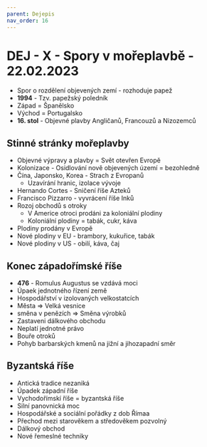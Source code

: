 ```yaml
---
parent: Dejepis
nav_order: 16
---
```

# DEJ - X - Spory v mořeplavbě - 22.02.2023

- Spor o rozdělení objevených zemí  - rozhoduje papež
- **1994** - Tzv. papežský poledník
- Západ = Španělsko
- Východ = Portugalsko
- **16. stol** - Objevné plavby Angličanů, Francouzů a Nizozemců

## Stinné stránky mořeplavby
- Objevné výpravy a plavby = Svět otevřen Evropě
- Kolonizace - Osidlování nově objevených území = bezohledně
- Čína, Japonsko, Korea - Strach z Evropanů
	- Uzavírání hranic, izolace vývoje
- Hernando Cortes - Sničení říše Azteků
- Francisco Pizzarro - vyvrácení říše Inků
- Rozoj obchodů s otroky
	- V Americe otroci prodáni za koloniální plodiny
	- Koloniální plodiny = tabák, cukr, káva
- Plodiny prodány v Evropě
- Nové plodiny v EU - brambory, kukuřice, tabák
- Nové plodiny v US - obilí, káva, čaj

## Konec západořímské říše
- **476** - Romulus Augustus se vzdává moci
- Úpaek jednotného řízení země
- Hospodářství v izolovaných velkostatcích
- Města => Velká vesnice
- směna v penězích => Směna výrobků
- Zastaveni dálkového obchodu
- Neplatí jednotné právo
- Bouře otroků
- Pohyb barbarských kmenů na jižní a jihozapadní směr

## Byzantská říše
- Antická tradice nezaniká
- Úpadek západní říše
- Vychodořímskí říše = byzantská říše
- Silní panovnická moc
- Hospodářské a sociální pořádky z dob Římaa
- Přechod mezi starověkem a středověkem pozvolný
- Dálkový obchod
- Nové řemeslné techniky